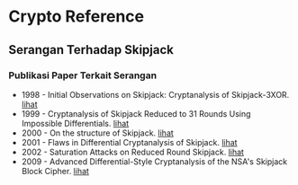 # Crypto Reference

## Serangan Terhadap Skipjack

### Publikasi Paper Terkait Serangan

* 1998 - Initial Observations on Skipjack: Cryptanalysis of Skipjack-3XOR. [lihat](1998.biham_biryukov_dunkelman_richardson_shamir.pdf)
* 1999 - Cryptanalysis of Skipjack Reduced to 31 Rounds Using Impossible Differentials. [lihat](1999.biham_biryukov_shamir.pdf)
* 2000 - On the structure of Skipjack. [lihat](2000.knudsen_wagner.pdf)
* 2001 - Flaws in Differential Cryptanalysis of Skipjack. [lihat](2001.granboulan.pdf)
* 2002 - Saturation Attacks on Reduced Round Skipjack. [lihat](2002.hwang_lee_lee_lee_lim.pdf)
* 2009 - Advanced Differential-Style Cryptanalysis of the NSA's Skipjack Block Cipher. [lihat](2009.kim_phan.pdf)